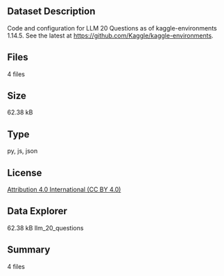 ## Dataset Description
Code and configuration for LLM 20 Questions as of kaggle-environments 1.14.5.
See the latest at <https://github.com/Kaggle/kaggle-environments>.


## Files
4 files


## Size
62.38 kB


## Type
py, js, json


## License
[Attribution 4.0 International (CC BY
4.0)](https://creativecommons.org/licenses/by/4.0/)


## Data Explorer
62.38 kB
llm_20_questions


## Summary
4 files
